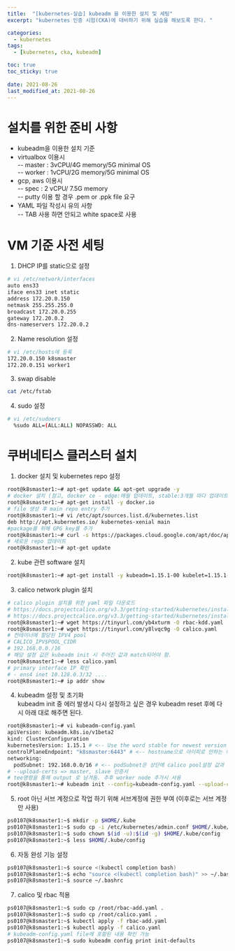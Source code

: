 ```yaml
---
title:  "[kubernetes-실습] kubeadm 을 이용한 설치 및 세팅"
excerpt: "kubernetes 인증 시험(CKA)에 대비하기 위해 실습을 해보도록 한다. "

categories:
  - kubernetes
tags:
  - [kubernetes, cka, kubeadm]

toc: true
toc_sticky: true
 
date: 2021-08-26
last_modified_at: 2021-08-26
---
```


# 설치를 위한 준비 사항

- kubeadm을 이용한 설치 기준
- virtualbox 이용시   
-- master : 3vCPU/4G memory/5G minimal OS   
-- worker : 1vCPU/2G memory/5G minimal OS   
- gcp, aws 이용시   
-- spec : 2 vCPU/ 7.5G memory   
-- putty 이용 할 경우 .pem or .ppk file 요구   
- YAML 파일 작성시 유의 사항   
-- TAB 사용 하면 안되고 white space로 사용

# VM 기준 사전 세팅

1. DHCP IP를 static으로 설정
```bash
# vi /etc/network/interfaces 
auto ens33 
iface ens33 inet static 
address 172.20.0.150 
netmask 255.255.255.0 
broadcast 172.20.0.255 
gateway 172.20.0.2 
dns-nameservers 172.20.0.2 
```

2. Name resolution 설정 
```bash
# vi /etc/hosts에 등록 
172.20.0.150 k8smaster 
172.20.0.151 worker1 
```

3. swap disable 
```bash
cat /etc/fstab 
```

4. sudo 설정 
```bash
# vi /etc/sudoers
  %sudo ALL=(ALL:ALL) NOPASSWD: ALL
```

# 쿠버네티스 클러스터 설치

1. docker 설치 및 kubernetes repo 설정
```bash
root@k8smaster1:~# apt-get update && apt-get upgrade -y   
# docker 설치 (참고, docker ce - edge:매월 업데이트, stable:3개월 마다 업데이트)   
root@k8smaster1:~# apt-get install -y docker.io   
# file 생성 후 main repo entry 추가   
root@k8smaster1:~# vi /etc/apt/sources.list.d/kubernetes.list   
deb http://apt.kubernetes.io/ kubernetes-xenial main   
#package를 위해 GPG key를 추가   
root@k8smaster1:~# curl -s https://packages.cloud.google.com/apt/doc/apt-key.gpg | apt-key add -   
# 새로운 repo 업데이트   
root@k8smaster1:~# apt-get update
```

2. kube 관련 software 설치
```bash
root@k8smaster1:~# apt-get install -y kubeadm=1.15.1-00 kubelet=1.15.1-00 kubectl=1.15.1-00
```


3. calico network plugin 설치
```bash
# calico plugin 설치를 위한 yaml 파일 다운로드 
# https://docs.projectcalico.org/v3.3/getting-started/kubernetes/installation/hosted/rbac-kdd.yaml 
# https://docs.projectcalico.org/v3.3/getting-started/kubernetes/installation/hosted/kubernetes-datastore/calico-networking/1.7/calico.yaml 
root@k8smaster1:~# wget https://tinyurl.com/yb4xturm -O rbac-kdd.yaml 
root@k8smaster1:~# wget https://tinyurl.com/y8lvqc9g -O calico.yaml 
# 컨테이너에 할당된 IPV4 pool 
# CALICO_IPV$POOL_CIDR 
# 192.168.0.0./16 
# 해당 설정 값은 kubeadm init 시 주어진 값과 match되어야 함. 
root@k8smaster1:~# less calico.yaml 
# primary interface IP 확인 
# - ens4 inet 10.128.0.3/32 .... 
root@k8smaster1:~# ip addr show
```

4. kubeadm 설정 및 초기화   
kubeadm init 중 에러 발생시 다시 설정하고 싶은 경우 kubeadm reset 후에 다시 아래 대로 해주면 된다.
```bash
root@k8smaster1:~# vi kubeadm-config.yaml 
apiVersion: kubeadm.k8s.io/v1beta2 
kind: ClusterConfiguration 
kubernetesVersion: 1.15.1 # <-- Use the word stable for newest version 
controlPlaneEndpoint: "k8smaster:6443" # <-- hostname으로 아이피로 안하는 이유는 클러스터 구성 시 proxy를 사용하기 위해서
networking: 
  podSubnet: 192.168.0.0/16 # <-- podSubnet은 상단에 calico pool설정 값과 일치 해야 함 
# --upload-certs => master, slave 인증서 
# tee명령을 통해 output 로 남겨둠. 추후 worker node 추가시 사용 
root@k8smaster1:~# kubeadm init --config=kubeadm-config.yaml --upload-certs | tee kubeadm-init.out
```

5. root 아닌 서브 계정으로 작업 하기 위해 서브계정에 권한 부여 (이후로는 서브 계정만 사용)
```bash
ps0107@k8smaster1:~$ mkdir -p $HOME/.kube 
ps0107@k8smaster1:~$ sudo cp -i /etc/kubernetes/admin.conf $HOME/.kube/config 
ps0107@k8smaster1:~$ sudo chown $(id -u):$(id -g) $HOME/.kube/config 
ps0107@k8smaster1:~$ less $HOME/.kube/config
```

6. 자동 완성 기능 설정
```bash
ps0107@k8smaster1:~$ source <(kubectl completion bash) 
ps0107@k8smaster1:~$ echo "source <(kubectl completion bash)" >> ~/.bashrc 
ps0107@k8smaster1:~$ source ~/.bashrc
```
7. calico 및 rbac 적용
```bash
ps0107@k8smaster1:~$ sudo cp /root/rbac-add.yaml . 
ps0107@k8smaster1:~$ sudo cp /root/calico.yaml . 
ps0107@k8smaster1:~$ kubectl apply -f rbac-add.yaml 
ps0107@k8smaster1:~$ kubectl apply -f calico.yaml 
# kubeadm-config.yaml file에 포함된 내용 확인 가능 
ps0107@k8smaster1:~$ sudo kubeadm config print init-defaults
```

